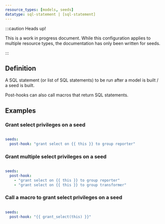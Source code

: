 ```yaml
---
resource_types: [models, seeds]
datatype: sql-statement | [sql-statement]
---
```


:::caution Heads up!

This is a work in progress document. While this configuration applies to multiple resource types, the documentation has only been written for seeds.

:::


## Definition
A SQL statement (or list of SQL statements) to be run after a model is built / a seed is built.

Post-hooks can also call macros that return SQL statements.

## Examples
### Grant select privileges on a seed

<File name='dbt_project.yml'>

```yml

seeds:
  post-hook: "grant select on {{ this }} to group reporter"

```

</File>

### Grant multiple select privileges on a seed

<File name='dbt_project.yml'>

```yml

seeds:
  post-hook:
    - "grant select on {{ this }} to group reporter"
    - "grant select on {{ this }} to group transformer"

```

</File>

### Call a macro to grant select privileges on a seed

<File name='dbt_project.yml'>

```yml

seeds:
  post-hook: "{{ grant_select(this) }}"

```

</File>
